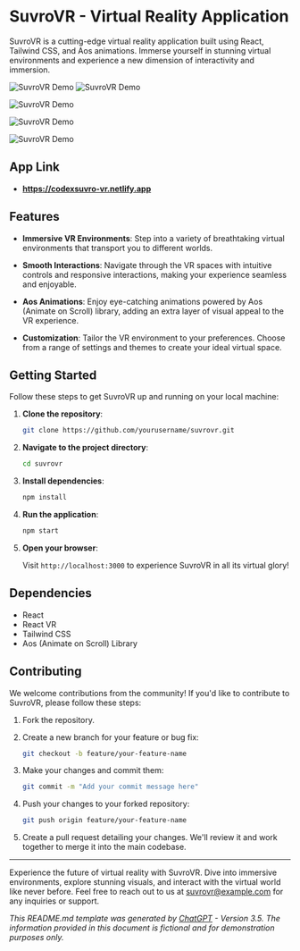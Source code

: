 # SuvroVR - Virtual Reality Application

SuvroVR is a cutting-edge virtual reality application built using React, Tailwind CSS, and Aos animations. Immerse yourself in stunning virtual environments and experience a new dimension of interactivity and immersion.

![SuvroVR Demo](src/assets/img/vr-3.jpg) ![SuvroVR Demo](src/assets/img/vr-1.jpg) 

![SuvroVR Demo](src/assets/img/vr-2.jpg)

![SuvroVR Demo](src/assets/img/vr-4.jpg)

![SuvroVR Demo](src/assets/img/vr-5.jpg)

## App Link 

- **https://codexsuvro-vr.netlify.app**

## Features

- **Immersive VR Environments**: Step into a variety of breathtaking virtual environments that transport you to different worlds.

- **Smooth Interactions**: Navigate through the VR spaces with intuitive controls and responsive interactions, making your experience seamless and enjoyable.

- **Aos Animations**: Enjoy eye-catching animations powered by Aos (Animate on Scroll) library, adding an extra layer of visual appeal to the VR experience.

- **Customization**: Tailor the VR environment to your preferences. Choose from a range of settings and themes to create your ideal virtual space.

## Getting Started

Follow these steps to get SuvroVR up and running on your local machine:

1. **Clone the repository**:

   ```bash
   git clone https://github.com/yourusername/suvrovr.git
   ```

2. **Navigate to the project directory**:

   ```bash
   cd suvrovr
   ```

3. **Install dependencies**:

   ```bash
   npm install
   ```

4. **Run the application**:

   ```bash
   npm start
   ```

5. **Open your browser**:

   Visit `http://localhost:3000` to experience SuvroVR in all its virtual glory!

## Dependencies

- React
- React VR
- Tailwind CSS
- Aos (Animate on Scroll) Library

## Contributing

We welcome contributions from the community! If you'd like to contribute to SuvroVR, please follow these steps:

1. Fork the repository.

2. Create a new branch for your feature or bug fix:

   ```bash
   git checkout -b feature/your-feature-name
   ```

3. Make your changes and commit them:

   ```bash
   git commit -m "Add your commit message here"
   ```

4. Push your changes to your forked repository:

   ```bash
   git push origin feature/your-feature-name
   ```

5. Create a pull request detailing your changes. We'll review it and work together to merge it into the main codebase.


---

Experience the future of virtual reality with SuvroVR. Dive into immersive environments, explore stunning visuals, and interact with the virtual world like never before. Feel free to reach out to us at suvrovr@example.com for any inquiries or support.

*This README.md template was generated by [ChatGPT](https://github.com/openai/chatgpt) - Version 3.5. The information provided in this document is fictional and for demonstration purposes only.*
